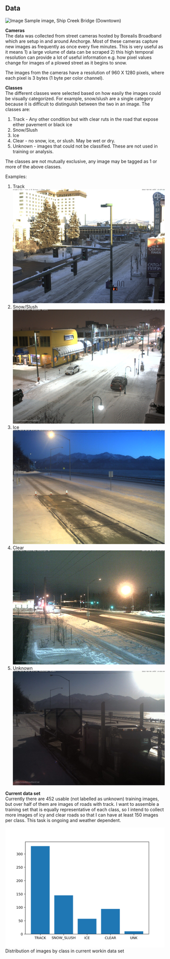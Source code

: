 ## Data
![Image](https://webcams.borealisbroadband.net/shipcreek/shipcreekmega.jpg)
Sample image, Ship Creek Bridge (Downtown)

**Cameras**   
The data was collected from street cameras hosted by Borealis Broadband which are setup in and around Anchorge. Most of these cameras capture new images as frequently as once every five minutes. This is very useful as it means 1) a large volume of data can be scraped 2) this high temporal resolution can provide a lot of useful information e.g. how pixel values change for images of a plowed street as it begins to snow.

The images from the cameras have a resolution of 960 X 1280 pixels, where each pixel is 3 bytes (1 byte per color channel).

**Classes**  
The different classes were selected based on how easily the images could be visually categorized. For example, snow/slush are a single category because it is difficult to distinguish between the two in an image. The classes are:
1. Track - Any other condition but with clear ruts in the road that expose either pavement or black ice
2. Snow/Slush
3. Ice
4. Clear - no snow, ice, or slush. May be wet or dry.
5. Unknown - images that could not be classified. These are not used in training or analysis.

The classes are not mutually exclusive, any image may be tagged as 1 or more of the above classes.

Examples:
1. Track
![Image](class_examples/track.jpg)
2. Snow/Slush
![Image](class_examples/snowslush.jpg)
3. Ice
![Image](class_examples/ice.jpg)
5. Clear
![Image](class_examples/clear.jpg)
6. Unknown
![Image](class_examples/unknown.jpg)


**Current data set**  
Currently there are 452 usable (not labelled as unknown) training images, but over half of them are images of roads with track. I want to assemble a training set that is equally representative of each class, so I intend to collect more images of icy and clear roads so that I can have at least 150 images per class. This task is ongoing and weather dependent.

![Image](plots/bar.png)
Distribution of images by class in current workin data set
